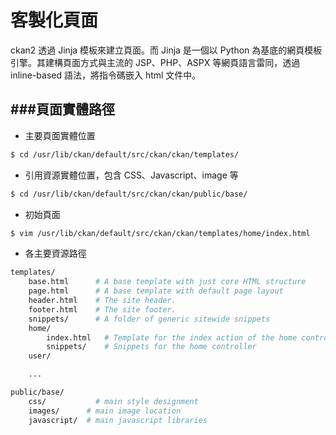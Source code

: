# 客製化頁面

<script type="text/javascript" src="gitbook/app.js"></script>
<script type="text/javascript" src="js/general.js"></script>

ckan2 透過 Jinja 模板來建立頁面。而 Jinja 是一個以 Python 為基底的網頁模板引擎。其建構頁面方式與主流的 JSP、PHP、ASPX 等網頁語言雷同，透過 inline-based 語法，將指令碼嵌入 html 文件中。

###頁面實體路徑
---

* 主要頁面實體位置

```Bash
$ cd /usr/lib/ckan/default/src/ckan/ckan/templates/
```

* 引用資源實體位置，包含 CSS、Javascript、image 等

```Bash
$ cd /usr/lib/ckan/default/src/ckan/ckan/public/base/
```

* 初始頁面

```Bash
$ vim /usr/lib/ckan/default/src/ckan/ckan/templates/home/index.html
```

* 各主要資源路徑

```Bash
templates/
    base.html      # A base template with just core HTML structure
    page.html      # A base template with default page layout
    header.html    # The site header.
    footer.html    # The site footer.
    snippets/      # A folder of generic sitewide snippets
    home/
        index.html   # Template for the index action of the home controller
        snippets/    # Snippets for the home controller
    user/

    ...

public/base/
    css/           # main style designment
    images/	     # main image location
    javascript/	 # main javascript libraries
```



